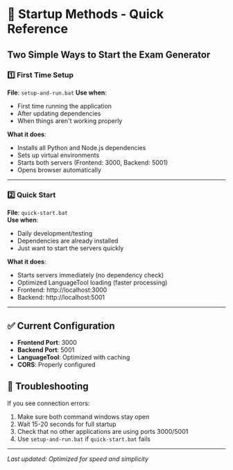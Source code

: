 # 🚀 Startup Methods - Quick Reference

## Two Simple Ways to Start the Exam Generator

### 1️⃣ **First Time Setup**
**File**: `setup-and-run.bat`
**Use when**: 
- First time running the application
- After updating dependencies
- When things aren't working properly

**What it does**:
- Installs all Python and Node.js dependencies
- Sets up virtual environments
- Starts both servers (Frontend: 3000, Backend: 5001)
- Opens browser automatically

---

### 2️⃣ **Quick Start** 
**File**: `quick-start.bat`  
**Use when**:
- Daily development/testing
- Dependencies are already installed
- Just want to start the servers quickly

**What it does**:
- Starts servers immediately (no dependency check)
- Optimized LanguageTool loading (faster processing)
- Frontend: http://localhost:3000
- Backend: http://localhost:5001

---

## ✅ Current Configuration
- **Frontend Port**: 3000
- **Backend Port**: 5001
- **LanguageTool**: Optimized with caching
- **CORS**: Properly configured

## 🔧 Troubleshooting
If you see connection errors:
1. Make sure both command windows stay open
2. Wait 15-20 seconds for full startup
3. Check that no other applications are using ports 3000/5001
4. Use `setup-and-run.bat` if `quick-start.bat` fails

---
*Last updated: Optimized for speed and simplicity*